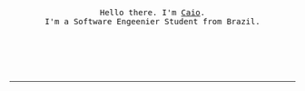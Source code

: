 
<p align="center">
  <br>
  <br>
  <br>
  <samp>Hello there. I'm <a href="https://www.linkedin.com/in/caio-martinss/">Caio</a>.<br> I'm a Software Engeenier Student from Brazil.<br><br></samp>
  <br>
  <br>
  <br>
  <br>
  <!-- <img src="https://github.com/selimdoyranli/selimdoyranli/blob/master/preview.gif" width="350" /> -->

</p>

------------
<!-- <p align="center">⭐️ From <a href="https://github.com/selimdoyranli">@selimdoyranli</a></p> -->
